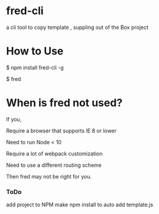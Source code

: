 # fred-cli
a cli tool to copy template , suppling out of the Box project

# How to Use

$ npm install fred-cli -g

$ fred

# When is fred not used?

If you,

Require a browser that supports IE 8 or lower

Need to run Node < 10

Require a lot of webpack customization

Need to use a different routing scheme

Then fred may not be right for you.

### ToDo
add project to NPM
make npm install to auto
add template.js
